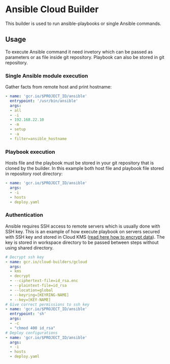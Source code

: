 # Ansible Cloud Builder
This builder is used to run ansible-playbooks or single Ansible commands.

## Usage
To execute Ansible command it need invetory which can be passed as parameters or as file inside git repository.
Playbook can also be stored in git repository.
### Single Ansible module execution
Gather facts from remote host and print hostname:
```yaml
- name: 'gcr.io/$PROJECT_ID/ansible'
  entrypoint: '/usr/bin/ansible'
  args:
  - all
  - -i
  - 192.168.22.10
  - -m
  - setup
  - -a
  - filter=ansible_hostname
```

### Playbook execution
Hosts file and the playbook must be stored in your git repository that is cloned by the builder.
In this example both host file and playbook file stored in repository root directory:
```yaml
- name: 'gcr.io/$PROJECT_ID/ansible'
  args:
  - -i
  - hosts
  - deploy.yaml
```

### Authentication
Ansible requires SSH access to remote servers which is usually done with SSH key.
This is an example of how execute playbook on servers secured with SSH key and stored in Cloud KMS ([read here how to encrypt data](https://cloud.google.com/cloud-build/docs/securing-builds/use-encrypted-secrets-credentials)). The key is stored in workspace directory to be passed between steps without using shared directory.
```yaml
# Decrypt ssh key
- name: gcr.io/cloud-builders/gcloud
  args:
  - kms
  - decrypt
  - --ciphertext-file=id_rsa.enc
  - --plaintext-file=id_rsa
  - --location=global
  - --keyring=[KEYRING-NAME]
  - --key=[KEY-NAME]
# Give correct permissions to ssh key
- name: 'gcr.io/$PROJECT_ID/ansible'
  entrypoint: 'sh'
  args:
  - -c
  - "chmod 400 id_rsa"
# Deploy configurations
- name: 'gcr.io/$PROJECT_ID/ansible'
  args:
  - -i
  - hosts
  - deploy.yaml
```
